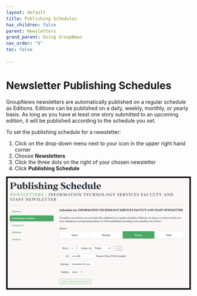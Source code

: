 ```yaml
---
layout: default
title: Publishing Schedules
has_children: false
parent: Newsletters
grand_parent: Using GroupNews
nav_order: "5"
toc: false

---
```

# Newsletter Publishing Schedules

GroupNews newsletters are automatically published on a regular schedule as Editions. Editions can be published on a daily, weekly, monthly, or yearly basis. As long as you have at least one story submitted to an upcoming edition, it will be published according to the schedule you set.

To set the publishing schedule for a newsletter:

1. Click on the drop-down menu next to your icon in the upper right hand corner
2. Choose **Newsletters**
3. Click the three dots on the right of your chosen newsletter
4. Click **Publishing Schedule**

![](/assets/images/schedule.jpg)